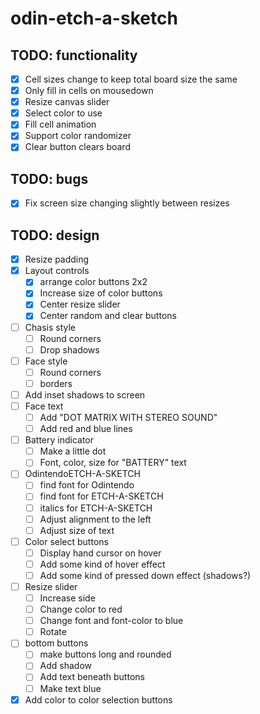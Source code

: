 # odin-etch-a-sketch

## TODO: functionality
- [x] Cell sizes change to keep total board size the same
- [x] Only fill in cells on mousedown
- [x] Resize canvas slider
- [x] Select color to use 
- [x] Fill cell animation
- [x] Support color randomizer
- [x] Clear button clears board

## TODO: bugs
- [x] Fix screen size changing slightly between resizes

## TODO: design
- [x] Resize padding
- [x] Layout controls
    - [x] arrange color buttons 2x2
    - [x] Increase size of color buttons
    - [x] Center resize slider
    - [x] Center random and clear buttons
- [ ] Chasis style
    - [ ] Round corners
    - [ ] Drop shadows
- [ ] Face style
    - [ ] Round corners
    - [ ] borders
- [ ] Add inset shadows to screen
- [ ] Face text
    - [ ] Add "DOT MATRIX WITH STEREO SOUND"
    - [ ] Add red and blue lines
- [ ] Battery indicator
    - [ ] Make a little dot
    - [ ] Font, color, size for "BATTERY" text
- [ ] OdintendoETCH-A-SKETCH
    - [ ] find font for Odintendo
    - [ ] find font for ETCH-A-SKETCH
    - [ ] italics for ETCH-A-SKETCH
    - [ ] Adjust alignment to the left
    - [ ] Adjust size of text
- [ ] Color select buttons
    - [ ] Display hand cursor on hover
    - [ ] Add some kind of hover effect
    - [ ] Add some kind of pressed down effect (shadows?)
- [ ] Resize slider
    - [ ] Increase side
    - [ ] Change color to red
    - [ ] Change font and font-color to blue
    - [ ] Rotate
- [ ] bottom buttons
    - [ ] make buttons long and rounded
    - [ ] Add shadow
    - [ ] Add text beneath buttons
    - [ ] Make text blue
- [x] Add color to color selection buttons